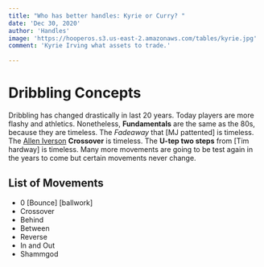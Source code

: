 ```yaml
---
title: "Who has better handles: Kyrie or Curry? "
date: 'Dec 30, 2020'
author: 'Handles'
image: 'https://hooperos.s3.us-east-2.amazonaws.com/tables/kyrie.jpg'
comment: 'Kyrie Irving what assets to trade.'
 
---
```





# Dribbling Concepts
Dribbling has changed drastically in last 20 years. Today players are more flashy and athletics. Nonetheless, **Fundamentals** are the same as the 80s, because they are timeless. The *Fadeaway* that [MJ pattented] is timeless. The [Allen Iverson](https://www.nba.com) **Crossover** is timeless. The **U-tep two steps** from [Tim hardway] is timeless. Many more movements are going to be test again in the years to come but certain movements never change.

 
 

 ##  List of Movements
 -  0 [Bounce] [ballwork]
 - Crossover
 - Behind
 - Between
 - Reverse
 - In and Out
 - Shammgod

 